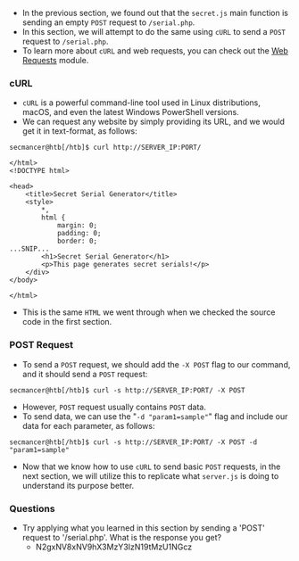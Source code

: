 - In the previous section, we found out that the `secret.js` main function is sending an empty `POST` request to `/serial.php`. 
- In this section, we will attempt to do the same using `cURL` to send a `POST` request to `/serial.php`.
- To learn more about `cURL` and web requests, you can check out the [Web Requests](https://academy.hackthebox.com/module/details/35) module.

### cURL
- `cURL` is a powerful command-line tool used in Linux distributions, macOS, and even the latest Windows PowerShell versions. 
- We can request any website by simply providing its URL, and we would get it in text-format, as follows:
```shell-session
secmancer@htb[/htb]$ curl http://SERVER_IP:PORT/

</html>
<!DOCTYPE html>

<head>
    <title>Secret Serial Generator</title>
    <style>
        *,
        html {
            margin: 0;
            padding: 0;
            border: 0;
...SNIP...
        <h1>Secret Serial Generator</h1>
        <p>This page generates secret serials!</p>
    </div>
</body>

</html>
```
- This is the same `HTML` we went through when we checked the source code in the first section.


### POST Request
- To send a `POST` request, we should add the `-X POST` flag to our command, and it should send a `POST` request:
```shell-session
secmancer@htb[/htb]$ curl -s http://SERVER_IP:PORT/ -X POST
```
- However, `POST` request usually contains `POST` data. 
- To send data, we can use the "`-d "param1=sample"`" flag and include our data for each parameter, as follows:
```shell-session
secmancer@htb[/htb]$ curl -s http://SERVER_IP:PORT/ -X POST -d "param1=sample"
```
- Now that we know how to use `cURL` to send basic `POST` requests, in the next section, we will utilize this to replicate what `server.js` is doing to understand its purpose better.


### Questions
- Try applying what you learned in this section by sending a 'POST' request to '/serial.php'. What is the response you get?
	- N2gxNV8xNV9hX3MzY3IzN19tMzU1NGcz